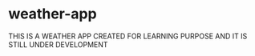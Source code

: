 # weather-app

THIS IS A WEATHER APP CREATED FOR LEARNING PURPOSE AND IT IS STILL UNDER DEVELOPMENT
